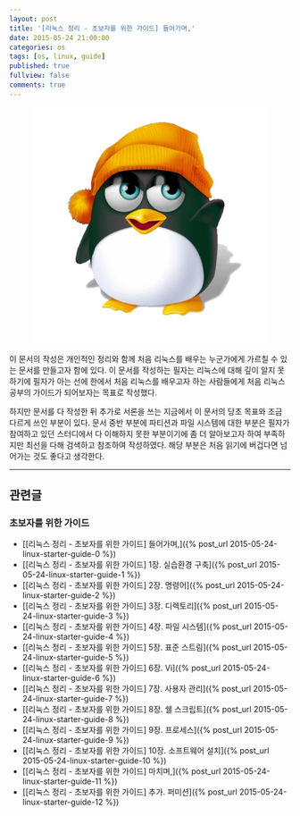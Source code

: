 ```yaml
---
layout: post
title: '[리눅스 정리 - 초보자를 위한 가이드] 들어가며,'
date: 2015-05-24 21:00:00
categories: os
tags: [os, linux, guide]
published: true
fullview: false
comments: true
---
```


<figure><img src="/images/linux-starter-guide/linux04.jpg" alt=""></figure>

이 문서의 작성은 개인적인 정리와 함께 처음 리눅스를 배우는 누군가에게 가르칠 수 있는 문서를 만들고자 함에 있다. 이 문서를 작성하는 필자는 리눅스에 대해 깊이 알지 못하기에 필자가 아는 선에 한에서 처음 리눅스를 배우고자 하는 사람들에게 처음 리눅스 공부의 가이드가 되어보자는 목표로 작성했다.

하지만 문서를 다 작성한 뒤 추가로 서론을 쓰는 지금에서 이 문서의 당초 목표와 조금 다르게 쓰인 부분이 있다. 문서 중반 부분에 파티션과 파일 시스템에 대한 부분은 필자가 참여하고 있던 스터디에서 다 이해하지 못한 부분이기에 좀 더 알아보고자 하여 부족하지만 최선을 다해 검색하고 참조하여 작성하였다. 해당 부분은 처음 읽기에 버겁다면 넘어가는 것도 좋다고 생각한다.

* * *

## 관련글

### 초보자를 위한 가이드

* [[리눅스 정리 - 초보자를 위한 가이드] 들어가며,]({% post_url 2015-05-24-linux-starter-guide-0 %})
* [[리눅스 정리 - 초보자를 위한 가이드] 1장. 실습환경 구축]({% post_url 2015-05-24-linux-starter-guide-1 %})
* [[리눅스 정리 - 초보자를 위한 가이드] 2장. 명령어]({% post_url 2015-05-24-linux-starter-guide-2 %})
* [[리눅스 정리 - 초보자를 위한 가이드] 3장. 디렉토리]({% post_url 2015-05-24-linux-starter-guide-3 %})
* [[리눅스 정리 - 초보자를 위한 가이드] 4장. 파일 시스템]({% post_url 2015-05-24-linux-starter-guide-4 %})
* [[리눅스 정리 - 초보자를 위한 가이드] 5장. 표준 스트림]({% post_url 2015-05-24-linux-starter-guide-5 %})
* [[리눅스 정리 - 초보자를 위한 가이드] 6장. Vi]({% post_url 2015-05-24-linux-starter-guide-6 %})
* [[리눅스 정리 - 초보자를 위한 가이드] 7장. 사용자 관리]({% post_url 2015-05-24-linux-starter-guide-7 %})
* [[리눅스 정리 - 초보자를 위한 가이드] 8장. 쉘 스크립트]({% post_url 2015-05-24-linux-starter-guide-8 %})
* [[리눅스 정리 - 초보자를 위한 가이드] 9장. 프로세스]({% post_url 2015-05-24-linux-starter-guide-9 %})
* [[리눅스 정리 - 초보자를 위한 가이드] 10장. 소프트웨어 설치]({% post_url 2015-05-24-linux-starter-guide-10 %})
* [[리눅스 정리 - 초보자를 위한 가이드] 마치며,]({% post_url 2015-05-24-linux-starter-guide-11 %})
* [[리눅스 정리 - 초보자를 위한 가이드] 추가. 퍼미션]({% post_url 2015-05-24-linux-starter-guide-12 %})
